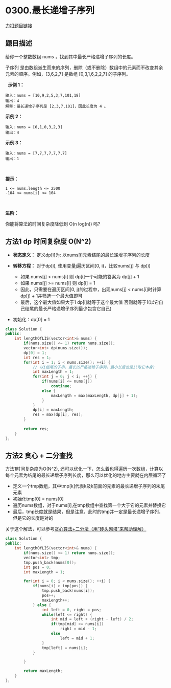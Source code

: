 <p id="最长递增子序列"></p>

# 0300.最长递增子序列  

[力扣题目链接](https://leetcode-cn.com/problems/longest-increasing-subsequence/)    

## 题目描述  

给你一个整数数组 nums ，找到其中最长严格递增子序列的长度。

子序列 是由数组派生而来的序列，删除（或不删除）数组中的元素而不改变其余元素的顺序。例如，[3,6,2,7] 是数组 [0,3,1,6,2,2,7] 的子序列。

 
**示例 1：**

    输入：nums = [10,9,2,5,3,7,101,18]
    输出：4
    解释：最长递增子序列是 [2,3,7,101]，因此长度为 4 。

**示例 2：**

    输入：nums = [0,1,0,3,2,3]
    输出：4

**示例 3：**

    输入：nums = [7,7,7,7,7,7,7]
    输出：1
 

**提示**：

    1 <= nums.length <= 2500
    -104 <= nums[i] <= 104
 

**进阶：**

你能将算法的时间复杂度降低到 O(n log(n)) 吗?



## 方法1 dp   时间复杂度 O(N^2)  

* **状态定义：** 定义dp[i]为: 以nums[i]元素结尾的最长递增子序列的长度

* **转移方程：** 对于dp[i], 使用变量j遍历区间[0, i)，比较nums[j] 与 dp[i]  
    * 如果  nums[j] < nums[i]   则 dp[i]一个可能的答案为 dp[j] + 1 
    * 如果  nums[j] >= nums[i]  则 dp[i] = 1  
    * 因此，只需要在遍历区间[0, j)的过程中，出现nums[j] < nums[i]时计算dp[j] + 1并筛选一个最大值即可
    * 最后，这个最大值如果大于1 dp[i]就等于这个最大值  否则就等于1(以它自己结尾的最长严格递增子序列最少包含它自己)
 
* 初始化：dp[0] = 1

```cpp
class Solution {
public:
    int lengthOfLIS(vector<int>& nums) {
        if(nums.size() <= 1) return nums.size();
        vector<int> dp(nums.size());
        dp[0] = 1;
        int res = 1;
        for(int i = 1; i < nums.size(); ++i) {
            // 以i结尾的子串，最长的严格递增子序列，最小长度也是1(取它本身)
            int maxLength = 1;
            for(int j = 0; j < i; ++j) {
                if(nums[i] <= nums[j])
                    continue;
                else {
                    maxLength = max(maxLength, dp[j] + 1);
                }
            }
            dp[i] = maxLength;
            res = max(dp[i], res);
        }
    
        return res;
    }
};
```


## 方法2 贪心 + 二分查找  

方法1时间复杂度为O(N^2), 还可以优化一下，怎么着也得遍历一次数组，计算以每个元素为结尾的最长递增子序列长度，那么可以优化的地方主要就在内层循环了


* 定义一个tmp数组，其中tmp[k]代表k及k前面的元素的最长递增子序列的末尾元素  
* 初始化tmp[0] = nums[0]
* 遍历nums数组，对于nums[i],在tmp数组中查找第一个大于它的元素并替换它  
* 最后，tmp长度就是结果，但是注意，此时的tmp并一定是最长递增子序列，但是它的长度是对的  

关于这个解法，可以参考[贪心算法+二分法（用“砖头砌塔”来帮助理解）](https://leetcode-cn.com/problems/longest-increasing-subsequence/solution/by-zigo_get-ctqu/)


```cpp
class Solution {
public:
    int lengthOfLIS(vector<int>& nums) {
        if(nums.size() <= 1) return nums.size();
        vector<int> tmp;
        tmp.push_back(nums[0]);
        int pos = 0;
        int maxLength = 1;

        for(int i = 0; i < nums.size(); ++i) {
            if(nums[i] > tmp[pos]) {
                tmp.push_back(nums[i]);
                pos++;
                maxLength++;
            } else {
                int left = 0, right = pos;
                while(left <= right) {
                    int mid = left + (right - left) / 2;
                    if(tmp[mid] >= nums[i])
                        right = mid - 1;
                    else 
                        left = mid + 1;    
                }
                tmp[left] = nums[i];
            }

        }

        return maxLength;
    }
};
```